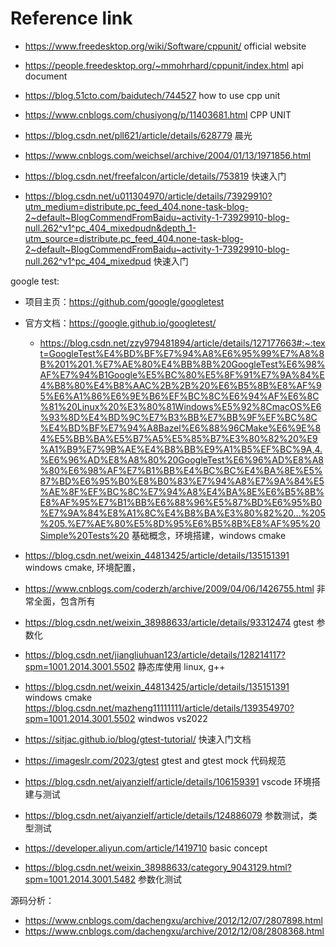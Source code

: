 # Reference link
+ https://www.freedesktop.org/wiki/Software/cppunit/  official website

+ https://people.freedesktop.org/~mmohrhard/cppunit/index.html  api document

+ https://blog.51cto.com/baidutech/744527   how to use cpp unit

+ https://www.cnblogs.com/chusiyong/p/11403681.html   CPP UNIT

+ https://blog.csdn.net/pll621/article/details/628779  晨光

+ https://www.cnblogs.com/weichsel/archive/2004/01/13/1971856.html

+ https://blog.csdn.net/freefalcon/article/details/753819  快速入门

+ https://blog.csdn.net/u011304970/article/details/73929910?utm_medium=distribute.pc_feed_404.none-task-blog-2~default~BlogCommendFromBaidu~activity-1-73929910-blog-null.262^v1^pc_404_mixedpudn&depth_1-utm_source=distribute.pc_feed_404.none-task-blog-2~default~BlogCommendFromBaidu~activity-1-73929910-blog-null.262^v1^pc_404_mixedpud   快速入门



google test:
+ 项目主页：https://github.com/google/googletest
+ 官方文档：https://google.github.io/googletest/

  + https://blog.csdn.net/zzy979481894/article/details/127177663#:~:text=GoogleTest%E4%BD%BF%E7%94%A8%E6%95%99%E7%A8%8B%201%201.%E7%AE%80%E4%BB%8B%20GoogleTest%E6%98%AF%E7%94%B1Google%E5%BC%80%E5%8F%91%E7%9A%84%E4%B8%80%E4%B8%AAC%2B%2B%20%E6%B5%8B%E8%AF%95%E6%A1%86%E6%9E%B6%EF%BC%8C%E6%94%AF%E6%8C%81%20Linux%20%E3%80%81Windows%E5%92%8CmacOS%E6%93%8D%E4%BD%9C%E7%B3%BB%E7%BB%9F%EF%BC%8C%E4%BD%BF%E7%94%A8Bazel%E6%88%96CMake%E6%9E%84%E5%BB%BA%E5%B7%A5%E5%85%B7%E3%80%82%20%E9%A1%B9%E7%9B%AE%E4%B8%BB%E9%A1%B5%EF%BC%9A,4.%E6%96%AD%E8%A8%80%20GoogleTest%E6%96%AD%E8%A8%80%E6%98%AF%E7%B1%BB%E4%BC%BC%E4%BA%8E%E5%87%BD%E6%95%B0%E8%B0%83%E7%94%A8%E7%9A%84%E5%AE%8F%EF%BC%8C%E7%94%A8%E4%BA%8E%E6%B5%8B%E8%AF%95%E7%B1%BB%E6%88%96%E5%87%BD%E6%95%B0%E7%9A%84%E8%A1%8C%E4%B8%BA%E3%80%82%20...%205%205.%E7%AE%80%E5%8D%95%E6%B5%8B%E8%AF%95%20Simple%20Tests%20  基础概念，环境搭建，windows cmake

+ https://blog.csdn.net/weixin_44813425/article/details/135151391   windows cmake, 环境配置， 

+ https://www.cnblogs.com/coderzh/archive/2009/04/06/1426755.html  非常全面，包含所有

+ https://blog.csdn.net/weixin_38988633/article/details/93312474   gtest 参数化

+ https://blog.csdn.net/jiangliuhuan123/article/details/128214117?spm=1001.2014.3001.5502    静态库使用  linux, g++
 
+ https://blog.csdn.net/weixin_44813425/article/details/135151391     windows  cmake
https://blog.csdn.net/mazheng11111111/article/details/139354970?spm=1001.2014.3001.5502  windwos vs2022

+ https://sitjac.github.io/blog/gtest-tutorial/   快速入门文档

+ https://imageslr.com/2023/gtest   gtest  and gtest mock   代码规范

+ https://blog.csdn.net/aiyanzielf/article/details/106159391    vscode 环境搭建与测试
+ https://blog.csdn.net/aiyanzielf/article/details/124886079  参数测试，类型测试

+ https://developer.aliyun.com/article/1419710     basic concept
+ https://blog.csdn.net/weixin_38988633/category_9043129.html?spm=1001.2014.3001.5482  参数化测试

源码分析：
+ https://www.cnblogs.com/dachengxu/archive/2012/12/07/2807898.html
+ https://www.cnblogs.com/dachengxu/archive/2012/12/08/2808368.html

